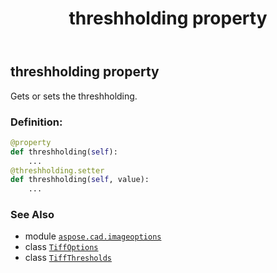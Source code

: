 ﻿---
title: threshholding property
second_title: Aspose.CAD for Python via .NET API References
description: 
type: docs
weight: 590
url: /python-net/aspose.cad.imageoptions/tiffoptions/threshholding/
is_root: false
---

## threshholding property


Gets or sets the threshholding.
### Definition:
```python
@property
def threshholding(self):
    ...
@threshholding.setter
def threshholding(self, value):
    ...
```

### See Also
* module [`aspose.cad.imageoptions`](../../)
* class [`TiffOptions`](/cad/python-net/aspose.cad.imageoptions/tiffoptions)
* class [`TiffThresholds`](/cad/python-net/aspose.cad.fileformats.tiff.enums/tiffthresholds)

